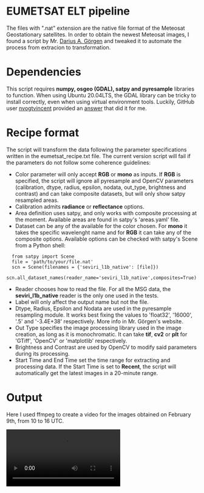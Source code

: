 # EUMETSAT ELT pipeline

The files with ".nat" extension are the native file format of the Meteosat Geostationary satellites. In order to obtain the newest Meteosat images, I found a script by Mr. [Darius A. Görgen](https://www.dariusgoergen.com/contents/blog/2020-06-14-nat2tif/index.html) and tweaked it to automate the process from extracion to transformation.

# Dependencies
This script requires **numpy, osgeo (GDAL), satpy and pyresample** libraries to function. When using Ubuntu 20.04LTS, the GDAL library can be tricky to install correctly, even when using virtual environment tools. Luckily, GitHub user [nvogtvincent](https://github.com/nvogtvincent) provided an [answer](https://github.com/ContinuumIO/anaconda-issues/issues/10351#issuecomment-976661610) that did it for me.

# Recipe format
The script will transform the data following the parameter specifications written in the eumetsat_recipe.txt file. The current version script will fail if the parameters do not follow some coherence guidelines:
* Color parameter will only accept **RGB** or **mono** as inputs. If **RGB** is specified, the script will ignore all pyresample and OpenCV parameters (calibration, dtype, radius, epsilon, nodata, out_type, brightness and contrast) and can take composite datasets, but will only show satpy resampled areas.
* Calibration admits **radiance** or **reflectance** options.
* Area definition uses satpy, and only works with composite processing at the moment. Available areas are found in satpy's 'areas.yaml' file.
* Dataset can be any of the available for the color chosen. For **mono** it takes the specific wavelenght name and for **RGB** it can take any of the composite options. Available options can be checked with satpy's Scene from a Python shell:
```
  from satpy import Scene
  file = 'path/to/your/file.nat'
  scn = Scene(filenames = {'seviri_l1b_native': [file]})
  scn.all_dataset_names(reader_name='seviri_l1b_native',composites=True)
```
* Reader chooses how to read the file. For all the MSG data, the **seviri_l1b_native** reader is the only one used in the tests.
* Label will only affect the output name but not the file.
* Dtype, Radius, Epsilon and Nodata are used in the pyresample resampling module. It works best fixing the values to 'float32', '16000', '.5' and '-3.4E+38' respectively. More info in Mr. Görgen's website.
* Out Type specifies the image processing library used in the image creation, as long as it is monochromatic. It can take **tif**, **cv2** or **plt** for 'GTiff', 'OpenCV' or 'matplotlib' respectively.
* Brightness and Contrast are used by OpenCV to modify said parameters during its processing.
* Start Time and End Time set the time range for extracting and processing data. If the Start Time is set to **Recent**, the script will automatically get the latest images in a 20-minute range.

# Output
Here I used ffmpeg to create a video for the images obtained on February 9th, from 10 to 16 UTC.

![Video](0902RGBvideo.mp4 "Feb9timelapse")

